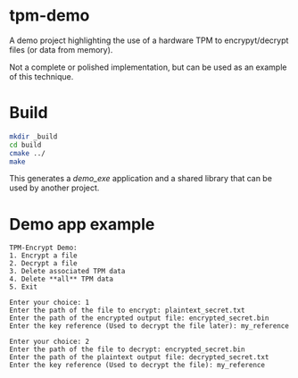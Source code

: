 # tpm-demo

A demo project highlighting the use of a hardware TPM to encrypyt/decrypt files (or data from memory).

Not a complete or polished implementation, but can be used as an example of this technique.

# Build

```sh
mkdir _build
cd build
cmake ../
make
```

This generates a _demo_exe_ application and a shared library that can be used by another project.

# Demo app example

```
TPM-Encrypt Demo:
1. Encrypt a file
2. Decrypt a file
3. Delete associated TPM data
4. Delete **all** TPM data
5. Exit
```
```
Enter your choice: 1
Enter the path of the file to encrypt: plaintext_secret.txt
Enter the path of the encrypted output file: encrypted_secret.bin
Enter the key reference (Used to decrypt the file later): my_reference
```
```
Enter your choice: 2
Enter the path of the file to decrypt: encrypted_secret.bin
Enter the path of the plaintext output file: decrypted_secret.txt
Enter the key reference (Used to decrypt the file): my_reference
```
